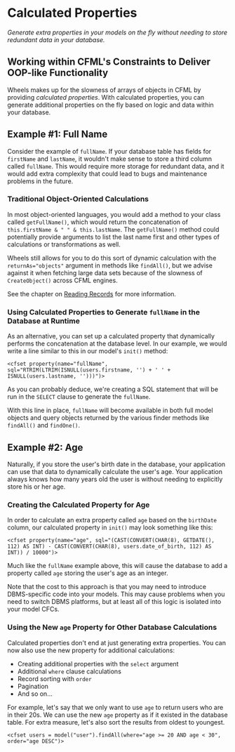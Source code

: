 # Calculated Properties

*Generate extra properties in your models on the fly without needing to store redundant data in your 
database.*

## Working within CFML's Constraints to Deliver OOP-like Functionality

Wheels makes up for the slowness of arrays of objects in CFML by providing _calculated properties_. With 
calculated properties, you can generate additional properties on the fly based on logic and data within 
your database.

## Example #1: Full Name

Consider the example of `fullName`. If your database table has fields for `firstName` and `lastName`, it 
wouldn't make sense to store a third column called `fullName`. This would require more storage for 
redundant data, and it would add extra complexity that could lead to bugs and maintenance problems in 
the future.

### Traditional Object-Oriented Calculations

In most object-oriented languages, you would add a method to your class called `getFullName()`, which 
would return the concatenation of `this.firstName & " " & this.lastName`. The `getFullName()` method 
could potentially provide arguments to list the last name first and other types of calculations or 
transformations as well.

Wheels still allows for you to do this sort of dynamic calculation with the `returnAs="objects"` 
argument in methods like `findAll()`, but we advise against it when fetching large data sets because of 
the slowness of `CreateObject()` across CFML engines.

See the chapter on [Reading Records][1] for more information.

### Using Calculated Properties to Generate `fullName` in the Database at Runtime

As an alternative, you can set up a calculated property that dynamically performs the concatenation at 
the database level. In our example, we would write a line similar to this in our model's `init()` method:

	<cfset property(name="fullName", sql="RTRIM(LTRIM(ISNULL(users.firstname, '') + ' ' + ISNULL(users.lastname, '')))")>

As you can probably deduce, we're creating a SQL statement that will be run in the `SELECT` clause to 
generate the `fullName`.

With this line in place, `fullName` will become available in both full model objects and query objects 
returned by the various finder methods like `findAll()` and `findOne()`.

## Example #2: Age

Naturally, if you store the user's birth date in the database, your application can use that data to 
dynamically calculate the user's age. Your application always knows how many years old the user is 
without needing to explicitly store his or her age.

### Creating the Calculated Property for Age

In order to calculate an extra property called `age` based on the `birthDate` column, our calculated 
property in `init()` may look something like this:

	<cfset property(name="age", sql="(CAST(CONVERT(CHAR(8), GETDATE(), 112) AS INT) - CAST(CONVERT(CHAR(8), users.date_of_birth, 112) AS INT)) / 10000")>

Much like the `fullName` example above, this will cause the database to add a property called `age` 
storing the user's age as an integer.

Note that the cost to this approach is that you may need to introduce DBMS-specific code into your 
models. This may cause problems when you need to switch DBMS platforms, but at least all of this logic 
is isolated into your model CFCs.

### Using the New `age` Property for Other Database Calculations

Calculated properties don't end at just generating extra properties. You can now also use the new 
property for additional calculations:

  * Creating additional properties with the `select` argument
  * Additional `where` clause calculations
  * Record sorting with `order`
  * Pagination
  * And so on...

For example, let's say that we only want to use `age` to return users who are in their 20s. We can use 
the new `age` property as if it existed in the database table. For extra measure, let's also sort the 
results from oldest to youngest.

	<cfset users = model("user").findAll(where="age >= 20 AND age < 30", order="age DESC")>

[1]: Reading%20Records.md